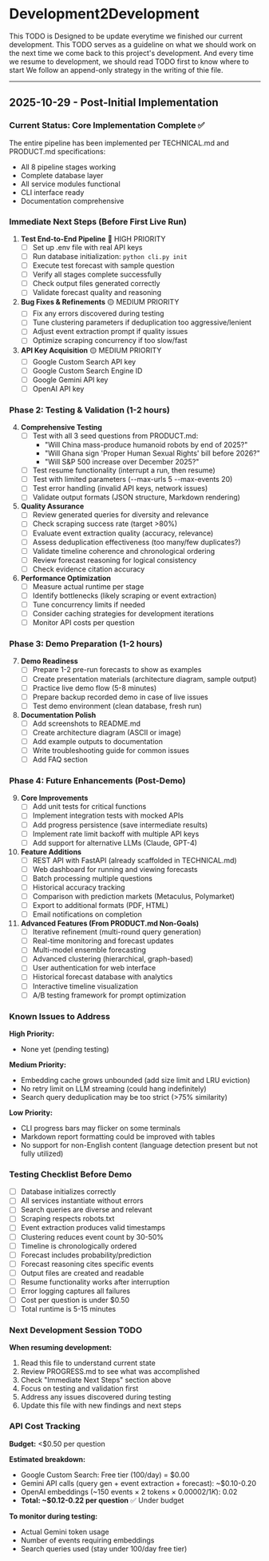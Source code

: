 # Development2Development
This TODO is Designed to be update everytime we finished our current development.
This TODO serves as a guideline on what we should work on the next time we come back to this project's development.
And every time we resume to development, we should read TODO first to know where to start
We follow an append-only strategy in the writing of thie file.

---

## 2025-10-29 - Post-Initial Implementation

### Current Status: Core Implementation Complete ✅

The entire pipeline has been implemented per TECHNICAL.md and PRODUCT.md specifications:
- All 8 pipeline stages working
- Complete database layer
- All service modules functional
- CLI interface ready
- Documentation comprehensive

### Immediate Next Steps (Before First Live Run)

1. **Test End-to-End Pipeline** 🔴 HIGH PRIORITY
   - [ ] Set up .env file with real API keys
   - [ ] Run database initialization: `python cli.py init`
   - [ ] Execute test forecast with sample question
   - [ ] Verify all stages complete successfully
   - [ ] Check output files generated correctly
   - [ ] Validate forecast quality and reasoning

2. **Bug Fixes & Refinements** 🟡 MEDIUM PRIORITY
   - [ ] Fix any errors discovered during testing
   - [ ] Tune clustering parameters if deduplication too aggressive/lenient
   - [ ] Adjust event extraction prompt if quality issues
   - [ ] Optimize scraping concurrency if too slow/fast

3. **API Key Acquisition** 🟡 MEDIUM PRIORITY
   - [ ] Google Custom Search API key
   - [ ] Google Custom Search Engine ID
   - [ ] Google Gemini API key
   - [ ] OpenAI API key

### Phase 2: Testing & Validation (1-2 hours)

4. **Comprehensive Testing**
   - [ ] Test with all 3 seed questions from PRODUCT.md:
     - "Will China mass-produce humanoid robots by end of 2025?"
     - "Will Ghana sign 'Proper Human Sexual Rights' bill before 2026?"
     - "Will S&P 500 increase over December 2025?"
   - [ ] Test resume functionality (interrupt a run, then resume)
   - [ ] Test with limited parameters (--max-urls 5 --max-events 20)
   - [ ] Test error handling (invalid API keys, network issues)
   - [ ] Validate output formats (JSON structure, Markdown rendering)

5. **Quality Assurance**
   - [ ] Review generated queries for diversity and relevance
   - [ ] Check scraping success rate (target >80%)
   - [ ] Evaluate event extraction quality (accuracy, relevance)
   - [ ] Assess deduplication effectiveness (too many/few duplicates?)
   - [ ] Validate timeline coherence and chronological ordering
   - [ ] Review forecast reasoning for logical consistency
   - [ ] Check evidence citation accuracy

6. **Performance Optimization**
   - [ ] Measure actual runtime per stage
   - [ ] Identify bottlenecks (likely scraping or event extraction)
   - [ ] Tune concurrency limits if needed
   - [ ] Consider caching strategies for development iterations
   - [ ] Monitor API costs per question

### Phase 3: Demo Preparation (1-2 hours)

7. **Demo Readiness**
   - [ ] Prepare 1-2 pre-run forecasts to show as examples
   - [ ] Create presentation materials (architecture diagram, sample output)
   - [ ] Practice live demo flow (5-8 minutes)
   - [ ] Prepare backup recorded demo in case of live issues
   - [ ] Test demo environment (clean database, fresh run)

8. **Documentation Polish**
   - [ ] Add screenshots to README.md
   - [ ] Create architecture diagram (ASCII or image)
   - [ ] Add example outputs to documentation
   - [ ] Write troubleshooting guide for common issues
   - [ ] Add FAQ section

### Phase 4: Future Enhancements (Post-Demo)

9. **Core Improvements**
   - [ ] Add unit tests for critical functions
   - [ ] Implement integration tests with mocked APIs
   - [ ] Add progress persistence (save intermediate results)
   - [ ] Implement rate limit backoff with multiple API keys
   - [ ] Add support for alternative LLMs (Claude, GPT-4)

10. **Feature Additions**
    - [ ] REST API with FastAPI (already scaffolded in TECHNICAL.md)
    - [ ] Web dashboard for running and viewing forecasts
    - [ ] Batch processing multiple questions
    - [ ] Historical accuracy tracking
    - [ ] Comparison with prediction markets (Metaculus, Polymarket)
    - [ ] Export to additional formats (PDF, HTML)
    - [ ] Email notifications on completion

11. **Advanced Features (From PRODUCT.md Non-Goals)**
    - [ ] Iterative refinement (multi-round query generation)
    - [ ] Real-time monitoring and forecast updates
    - [ ] Multi-model ensemble forecasting
    - [ ] Advanced clustering (hierarchical, graph-based)
    - [ ] User authentication for web interface
    - [ ] Historical forecast database with analytics
    - [ ] Interactive timeline visualization
    - [ ] A/B testing framework for prompt optimization

### Known Issues to Address

**High Priority:**
- None yet (pending testing)

**Medium Priority:**
- Embedding cache grows unbounded (add size limit and LRU eviction)
- No retry limit on LLM streaming (could hang indefinitely)
- Search query deduplication may be too strict (>75% similarity)

**Low Priority:**
- CLI progress bars may flicker on some terminals
- Markdown report formatting could be improved with tables
- No support for non-English content (language detection present but not fully utilized)

### Testing Checklist Before Demo

- [ ] Database initializes correctly
- [ ] All services instantiate without errors
- [ ] Search queries are diverse and relevant
- [ ] Scraping respects robots.txt
- [ ] Event extraction produces valid timestamps
- [ ] Clustering reduces event count by 30-50%
- [ ] Timeline is chronologically ordered
- [ ] Forecast includes probability/prediction
- [ ] Forecast reasoning cites specific events
- [ ] Output files are created and readable
- [ ] Resume functionality works after interruption
- [ ] Error logging captures all failures
- [ ] Cost per question is under $0.50
- [ ] Total runtime is 5-15 minutes

### Next Development Session TODO

**When resuming development:**

1. Read this file to understand current state
2. Review PROGRESS.md to see what was accomplished
3. Check "Immediate Next Steps" section above
4. Focus on testing and validation first
5. Address any issues discovered during testing
6. Update this file with new findings and next steps

### API Cost Tracking

**Budget:** <$0.50 per question

**Estimated breakdown:**
- Google Custom Search: Free tier (100/day) = $0.00
- Gemini API calls (query gen + event extraction + forecast): ~$0.10-0.20
- OpenAI embeddings (~150 events × 2 tokens × $0.00002/1K): ~$0.02
- **Total: ~$0.12-0.22 per question** ✅ Under budget

**To monitor during testing:**
- Actual Gemini token usage
- Number of events requiring embeddings
- Search queries used (stay under 100/day free tier)

